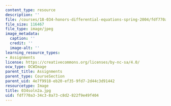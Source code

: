 ```yaml
---
content_type: resource
description: ''
file: /courses/18-034-honors-differential-equations-spring-2004/fdf770a334c38a73c8d2822f9e49f404_034soln2a.jpg
file_size: 116467
file_type: image/jpeg
image_metadata:
  caption: ''
  credit: ''
  image-alt: ''
learning_resource_types:
- Assignments
license: https://creativecommons.org/licenses/by-nc-sa/4.0/
ocw_type: OCWImage
parent_title: Assignments
parent_type: CourseSection
parent_uid: 4e7f9918-eb20-ef35-9fd7-2d44c3d91442
resourcetype: Image
title: 034soln2a.jpg
uid: fdf770a3-34c3-8a73-c8d2-822f9e49f404
---
```

